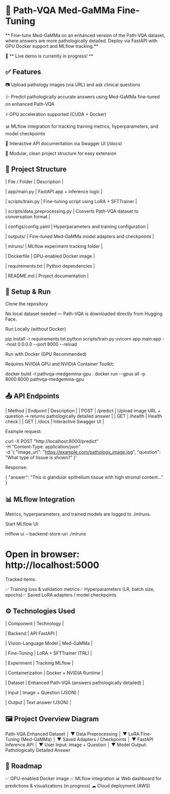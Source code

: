 # 🧬 Path-VQA Med-GaMMa Fine-Tuning

** Fine-tune Med-GaMMa on an enhanced version of the Path-VQA dataset, where answers are more pathologically detailed. Deploy via FastAPI with GPU Docker support and MLflow tracking.**

🚧 ** Live demo is currently in progress! **

## ✅ Features
📷 Upload pathology images (via URL) and ask clinical questions

🩺 Predict pathologically accurate answers using Med-GaMMa fine-tuned on enhanced Path-VQA

⚡ GPU acceleration supported (CUDA + Docker)

📊 MLflow integration for tracking training metrics, hyperparameters, and model checkpoints

📝 Interactive API documentation via Swagger UI (/docs)

🧱 Modular, clean project structure for easy extension

## 📁 Project Structure

| File / Folder | Description |

| app/main.py | FastAPI app + inference logic |

| scripts/train.py | Fine-tuning script using LoRA + SFTTrainer |

| scripts/data_preprocessing.py | Converts Path-VQA dataset to conversation format |

| configs/config.yaml | Hyperparameters and training configuration |

| outputs/ | Fine-tuned Med-GaMMa model adapters and checkpoints |

| mlruns/ | MLflow experiment tracking folder |

| Dockerfile | GPU-enabled Docker image |

| requirements.txt | Python dependencies |

| README.md | Project documentation |

## 🚀 Setup & Run

Clone the repository

No local dataset needed — Path-VQA is downloaded directly from Hugging Face.

Run Locally (without Docker)

pip install -r requirements.txt
python scripts/train.py
uvicorn app.main:app --host 0.0.0.0 --port 8000 --reload

Run with Docker (GPU Recommended)

Requires NVIDIA GPU and NVIDIA Container Toolkit:

docker build -t pathvqa-medgemma-gpu .
docker run --gpus all -p 8000:8000 pathvqa-medgemma-gpu

## 📤 API Endpoints

| Method | Endpoint | Description |
| POST | /predict | Upload image URL + question → returns pathologically detailed answer |
| GET | /health | Health check | 
| GET | /docs | Interactive Swagger UI |

Example request:

curl -X POST "http://localhost:8000/predict" \
-H "Content-Type: application/json" \
-d '{
    "image_url": "https://example.com/pathology_image.jpg",
    "question": "What type of tissue is shown?"
}'

Response:

{
  "answer": "This is glandular epithelium tissue with high stromal content..."
}

## 📊 MLflow Integration

Metrics, hyperparameters, and trained models are logged to ./mlruns.

Start MLflow UI:

mlflow ui --backend-store-uri ./mlruns
# Open in browser: http://localhost:5000

Tracked items:

✅ Training loss & validation metrics✅ Hyperparameters (LR, batch size, epochs)✅ Saved LoRA adapters / model checkpoints

## ⚙ Technologies Used

| Component | Technology |

| Backend | API FastAPI |

| Vision-Language Model | Med-GaMMa |

| Fine-Tuning | LoRA + SFTTrainer (TRL) |

| Experiment | Tracking MLflow |

| Containerization | Docker + NVIDIA Runtime |

| Dataset | Enhanced Path-VQA (answers pathologically detailed) |

| Input | Image + Question (JSON) |

| Output | Text answer (JSON) |


## 🖼 Project Overview Diagram

Path-VQA Enhanced Dataset
        │
        ▼
Data Preprocessing
        │
        ▼
LoRA Fine-Tuning (Med-GaMMa)
        │
        ▼
Saved Adapters / Checkpoints
        │
        ▼
FastAPI Inference API
        │
        ▼
User Input: Image + Question
        │
        ▼
Model Output: Pathologically Detailed Answer

## 🔄 Roadmap

✅ GPU-enabled Docker image
✅ MLflow integration
📊 Web dashboard for predictions & visualizations (in progress)
☁  Cloud deployment (AWS)


